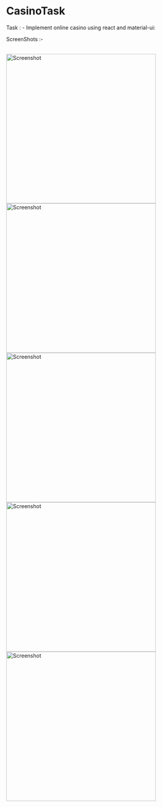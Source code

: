 # CasinoTask

Task : - Implement online casino using react and material-ui:

ScreenShots :- <br/><br />

<img src="screenshots-casino/1.png" height="400" alt="Screenshot"/> 
<img src="screenshots-casino/2.png" height="400" alt="Screenshot"/>
<img src="screenshots-casino/3.png" height="400" alt="Screenshot"/> 
<img src="screenshots-casino/4.png" height="400" alt="Screenshot"/> 
<img src="screenshots-casino/5.png" height="400" alt="Screenshot"/> 
